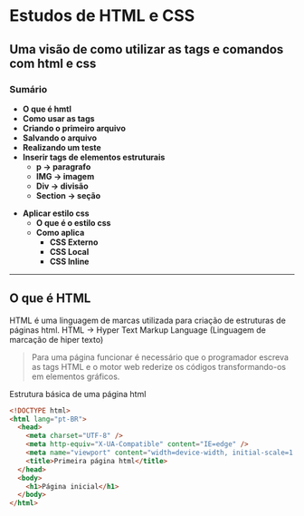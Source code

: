 # Estudos de HTML e CSS

## Uma visão de como utilizar as tags e comandos com html e css

### Sumário

- **O que é hmtl**
- **Como usar as tags**
- **Criando o primeiro arquivo**
- **Salvando o arquivo**
- **Realizando um teste**
- **Inserir tags de elementos estruturais**
  - **p -> paragrafo**
  - **IMG -> imagem**
  - **Div -> divisão**
  - **Section -> seção**

* **Aplicar estilo css**
  - **O que é o estilo css**
  - **Como aplica**
    - **CSS Externo**
    - **CSS Local**
    - **CSS Inline**

---

## O que é HTML

HTML é uma linguagem de marcas utilizada para criação de estruturas de páginas html.
HTML -> Hyper Text Markup Language (Linguagem de marcação de hiper texto)

> Para uma página funcionar é necessário que o programador escreva as tags HTML e o motor web rederize os códigos transformando-os em elementos gráficos.

Estrutura básica de uma página html

```html
<!DOCTYPE html>
<html lang="pt-BR">
  <head>
    <meta charset="UTF-8" />
    <meta http-equiv="X-UA-Compatible" content="IE=edge" />
    <meta name="viewport" content="width=device-width, initial-scale=1.0" />
    <title>Primeira página html</title>
  </head>
  <body>
    <h1>Página inicial</h1>
  </body>
</html>
```
